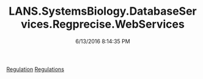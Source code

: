 ﻿---
title: LANS.SystemsBiology.DatabaseServices.Regprecise.WebServices
date: 6/13/2016 8:14:35 PM
---

[Regulation](T-LANS.SystemsBiology.DatabaseServices.Regprecise.WebServices.Regulation.html)
[Regulations](T-LANS.SystemsBiology.DatabaseServices.Regprecise.WebServices.Regulations.html)
